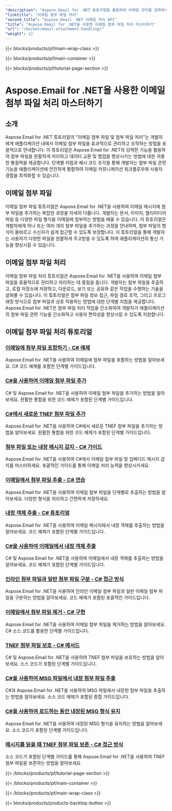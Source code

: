 ```yaml
---
"description": "Aspose.Email for .NET 튜토리얼을 활용하여 이메일 관리를 강화하세요. 간소화된 처리, 분석 및 데이터 기반 인사이트를 알아보세요. 단계별 가이드가 제공됩니다."
"linktitle": "이메일 첨부 파일 처리"
"second_title": "Aspose.Email .NET 이메일 처리 API"
"title": "Aspose.Email for .NET을 사용한 이메일 첨부 파일 처리 마스터하기"
"url": "/ko/net/email-attachment-handling/"
"weight": 12
---
```


{{< blocks/products/pf/main-wrap-class >}}

{{< blocks/products/pf/main-container >}}

{{< blocks/products/pf/tutorial-page-section >}}

# Aspose.Email for .NET을 사용한 이메일 첨부 파일 처리 마스터하기

## 소개

Aspose.Email for .NET 튜토리얼의 "이메일 첨부 파일 및 첨부 파일 처리"는 개발자에게 애플리케이션 내에서 이메일 첨부 파일을 효과적으로 관리하고 조작하는 방법을 포괄적으로 안내합니다. 이 튜토리얼은 Aspose.Email for .NET의 강력한 기능을 활용하여 첨부 파일을 원활하게 처리하고 데이터 교환 및 협업을 향상시키는 방법에 대한 귀중한 통찰력을 제공합니다. 단계별 지침과 예시 코드 조각을 통해 개발자는 첨부 파일 관련 기능을 애플리케이션에 안전하게 통합하여 이메일 커뮤니케이션 워크플로우와 사용자 경험을 최적화할 수 있습니다.

## 이메일 첨부 파일

이메일 첨부 파일 튜토리얼은 Aspose.Email for .NET을 사용하여 이메일 메시지에 첨부 파일을 추가하는 복잡한 과정을 자세히 다룹니다. 개발자는 문서, 이미지, 멀티미디어 파일 등 다양한 파일 형식을 이메일에 첨부하는 방법을 배울 수 있습니다. 이 튜토리얼은 개발자에게 하나 또는 여러 개의 첨부 파일을 추가하는 과정을 안내하며, 첨부 파일의 형식이 올바르고 수신자가 쉽게 접근할 수 있도록 보장합니다. 이 튜토리얼을 통해 개발자는 사용자가 다양한 파일을 원활하게 주고받을 수 있도록 하여 애플리케이션의 통신 기능을 향상시킬 수 있습니다.

## 이메일 첨부 파일 처리

이메일 첨부 파일 처리 튜토리얼은 Aspose.Email for .NET을 사용하여 이메일 첨부 파일을 효율적으로 관리하고 처리하는 데 중점을 둡니다. 개발자는 첨부 파일을 추출하고, 로컬 저장소에 저장하고, 다운로드, 보기 또는 공유와 같은 작업을 수행하는 기술을 살펴볼 수 있습니다. 이 튜토리얼은 첨부 파일 정보 접근, 파일 경로 조작, 그리고 프로그래밍 방식으로 첨부 파일과 상호 작용하는 방법에 대한 단계별 지침을 제공합니다. Aspose.Email for .NET은 첨부 파일 처리 작업을 간소화하여 개발자가 애플리케이션의 첨부 파일 관련 기능을 간소화하고 사용자 편의성을 향상시킬 수 있도록 지원합니다.

## 이메일 첨부 파일 처리 튜토리얼
### [이메일에 첨부 파일 포함하기 - C# 예제](./including-attachments-in-email-csharp-example/)
Aspose.Email for .NET을 사용하여 이메일에 첨부 파일을 포함하는 방법을 알아보세요. C# 코드 예제를 포함한 단계별 가이드입니다.
### [C#을 사용하여 이메일 첨부 파일 추가](./adding-email-attachments-using-csharp/)
C# 및 Aspose.Email for .NET을 사용하여 이메일 첨부 파일을 추가하는 방법을 알아보세요. 원활한 통합을 위한 코드 예제가 포함된 단계별 가이드입니다.
### [C#에서 새로운 TNEF 첨부 파일 추가](./adding-new-tnef-attachments-in-csharp/)
Aspose.Email for .NET을 사용하여 C#에서 새로운 TNEF 첨부 파일을 추가하는 방법을 알아보세요. 원활한 통합을 위한 코드 예제가 포함된 단계별 가이드입니다.
### [첨부 파일 또는 내장 메시지 감지 - C# 가이드](./detecting-attachment-or-embedded-message-csharp-guide/)
Aspose.Email for .NET을 사용하여 C#에서 이메일 첨부 파일 및 임베디드 메시지 감지를 마스터하세요. 포괄적인 가이드를 통해 이메일 처리 능력을 향상시키세요.
### [이메일에서 첨부 파일 추출 - C# 연습](./extracting-attachments-from-email-csharp-walkthrough/)
Aspose.Email for .NET을 사용하여 이메일 첨부 파일을 단계별로 추출하는 방법을 알아보세요. 다양한 형식을 처리하고 간편하게 저장하세요.
### [내장 객체 추출 - C# 튜토리얼](./extracting-embedded-objects-csharp-tutorial/)
Aspose.Email for .NET을 사용하여 이메일 메시지에서 내장 객체를 추출하는 방법을 알아보세요. 코드 예제가 포함된 단계별 가이드입니다.
### [C#을 사용하여 이메일에서 내장 객체 추출](./extracting-embedded-objects-from-email-with-csharp/)
C# 및 Aspose.Email for .NET을 사용하여 이메일에서 내장 객체를 추출하는 방법을 알아보세요. 코드 예제가 포함된 단계별 가이드입니다.
### [인라인 첨부 파일과 일반 첨부 파일 구분 - C# 접근 방식](./differentiating-inline-and-regular-attachments-csharp-approach/)
Aspose.Email for .NET을 사용하여 인라인 이메일 첨부 파일과 일반 이메일 첨부 파일을 구분하는 방법을 알아보세요. 코드 예제가 포함된 포괄적인 가이드입니다.
### [이메일에서 첨부 파일 제거 - C# 구현](./removing-attachments-from-emails-csharp-implementation/)
Aspose.Email for .NET을 사용하여 이메일 첨부 파일을 제거하는 방법을 알아보세요. C# 소스 코드를 활용한 단계별 가이드입니다.
### [TNEF 첨부 파일 보호 - C# 메서드](./safeguarding-tnef-attachments-csharp-method/)
C# 및 Aspose.Email for .NET을 사용하여 TNEF 첨부 파일을 보호하는 방법을 알아보세요. 소스 코드가 포함된 단계별 가이드입니다.
### [C#을 사용하여 MSG 파일에서 내장 첨부 파일 추출](./extracting-embedded-attachments-from-msg-files-using-csharp/)
C#과 Aspose.Email for .NET을 사용하여 MSG 파일에서 내장된 첨부 파일을 추출하는 방법을 알아보세요. 소스 코드 예제가 포함된 종합 가이드입니다.
### [C#을 사용하여 로드하는 동안 내장된 MSG 형식 유지](./preserving-embedded-msg-format-during-load-with-csharp/)
Aspose.Email for .NET을 사용하여 내장된 MSG 형식을 유지하는 방법을 알아보세요. 소스 코드가 포함된 단계별 가이드입니다.
### [메시지를 읽을 때 TNEF 첨부 파일 보존 - C# 접근 방식](./preserving-tnef-attachments-when-reading-messages-csharp-approach/)
소스 코드가 포함된 단계별 가이드를 통해 Aspose.Email for .NET을 사용하여 TNEF 첨부 파일을 보존하는 방법을 알아보세요.


{{< /blocks/products/pf/tutorial-page-section >}}

{{< /blocks/products/pf/main-container >}}

{{< /blocks/products/pf/main-wrap-class >}}

{{< blocks/products/products-backtop-button >}}